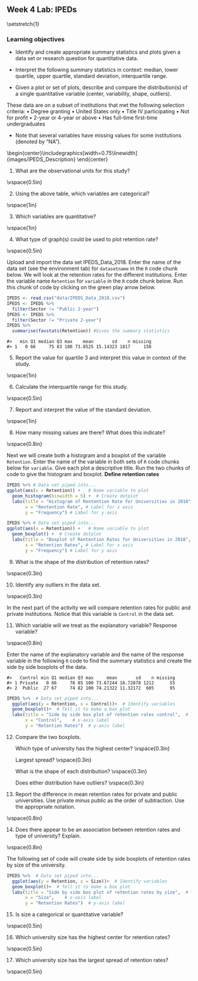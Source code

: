 ## Week 4 Lab:  IPEDs

\setstretch{1}

### Learning objectives

* Identify and create appropriate summary statistics and plots
  given a data set or research question for quantitative data.

* Interpret the following summary statistics in context:
  median, lower quartile, upper quartile,
  standard deviation, interquartile range.

* Given a plot or set of plots, describe and compare the distribution(s)
  of a single quantitative variable
  (center, variability, shape, outliers).

These data are on a subset of institutions that met the following selection criteria:
•	Degree granting 
•	United States only
•	Title IV participating
•	Not for profit
•	2-year or 4-year or above
•	Has full-time first-time undergraduates

* Note that several variables have missing values for some institutions (denoted by “NA”).


\begin{center}\includegraphics[width=0.75\linewidth]{images/IPEDS_Description} \end{center}

1. What are the observational units for this study?

\vspace{0.5in}

2. Using the above table, which variables are categorical?  

\vspace{1in}

3. Which variables are quantitative? 

\vspace{1in}

4. What type of graph(s) could be used to plot retention rate?

\vspace{0.5in}

Upload and import the data set IPEDS_Data_2018. Enter the name of the data set (see the environment tab) for `datasetname` in the `R` code chunk below.  We will look at the retention rates for the different institutions.  Enter the variable name `Retention` for `variable` in the `R` code chunk below.  Run this chunk of code by clicking on the green play arrow below. 


```r
IPEDS <- read.csv("data/IPEDS_Data_2018.csv")
IPEDS <- IPEDS %>%
  filter(Sector != "Public 2-year") 
IPEDS <- IPEDS %>%
  filter(Sector != "Private 2-year")   
IPEDS %>%
  summarise(favstats(Retention)) #Gives the summary statistics
```

```
#>   min Q1 median Q3 max    mean       sd    n missing
#> 1   0 66     75 83 100 73.8525 15.14323 1817     150
```

5.  Report the value for quartile 3 and interpret this value in context of the study.

\vspace{1in}

6.  Calculate the interquartile range for this study.

\vspace{0.5in}

7. Report and interpret the value of the standard deviation.

\vspace{1in}

8.  How many missing values are there?  What does this indicate?

\vspace{0.8in}

Next we will create both a histogram and a boxplot of the variable `Retention`.  Enter the name of the variable in both sets of `R` code chunks below for `variable`.  Give each plot a descriptive title.  Run the two chunks of code to give the histogram and boxplot.  **Define retention rates**


```r
IPEDS %>% # Data set piped into...
ggplot(aes(x = Retention)) +   # Name variable to plot
  geom_histogram(binwidth = 5) +  # Create dotplot
  labs(title = "Histogram of Rentention Rate for Universities in 2018", # Title for plot
       x = "Rentention Rate", # Label for x axis
       y = "Frequency") # Label for y axis
```


```r
IPEDS %>% # Data set piped into...
ggplot(aes(x = Retention)) +   # Name variable to plot
  geom_boxplot() +  # Create dotplot
  labs(title = "Boxplot of Rentention Rates for Universities in 2018", # Title for plot
       x = "Retention Rates", # Label for x axis
       y = "Frequency") # Label for y axis
```

9.  What is the shape of the distribution of retention rates?  

\vspace{0.3in}

10.  Identify any outliers in the data set.

\vspace{0.3in}

In the next part of the activity we will compare retention rates for public and private institutions.  Notice that this variable is `Control` in the data set.

11.  Which variable will we treat as the explanatory variable?  Response variable?

\vspace{0.8in}

Enter the name of the explanatory variable and the name of the response variable in the following `R` code to find the summary statistics and create the side by side boxplots of the data.


```
#>   Control min Q1 median Q3 max     mean       sd    n missing
#> 1 Private   0 66     76 85 100 73.67244 16.72878 1212      55
#> 2  Public  27 67     74 82 100 74.21322 11.32172  605      95
```


```r
IPEDS %>%  # Data set piped into...
  ggplot(aes(y = Retention, x = Control))+  # Identify variables
  geom_boxplot()+  # Tell it to make a box plot
  labs(title = "Side by side box plot of retention rates control",  # Title
       x = "Control",    # x-axis label
       y = "Retention Rates")  # y-axis label
```
12.  Compare the two boxplots.
    
     Which type of university has the highest center?
     \vspace{0.3in}
     
     Largest spread?
     \vspace{0.3in}
     
     What is the shape of each distribution?
     \vspace{0.3in}
     
     Does either distribution have outliers?
     \vspace{0.3in}
     
13. Report the difference in mean retention rates for private and public universities.  Use private minus public as the order of subtraction.  Use the appropriate notation.

\vspace{0.8in}

14.  Does there appear to be an association between retention rates and type of university?  Explain.

\vspace{0.8in}

The following set of code will create side by side boxplots of retention rates by size of the university.


```r
IPEDS %>%  # Data set piped into...
  ggplot(aes(y = Retention, x = Size))+  # Identify variables
  geom_boxplot()+  # Tell it to make a box plot
  labs(title = "Side by side box plot of retention rates by size",  # Title
       x = "Size",    # x-axis label
       y = "Retention Rates")  # y-axis label
```

15.  Is size a categorical or quantitative variable?  

\vspace{0.5in}

16.  Which university size has the highest center for retention rates?

\vspace{0.5in}

17.  Which university size has the largest spread of retention rates?

\vspace{0.5in}
